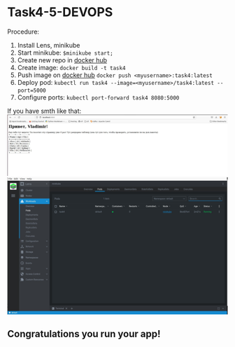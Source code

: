 # Task4-5-DEVOPS



Procedure: 
1. Install Lens, minikube
2. Start minikube: `$minikube start;`
3. Create new repo in [docker hub](https://hub.docker.com "Docker hub link")
4. Create image: `docker build -t task4`
5. Push image on [docker hub](https://hub.docker.com "Docker hub link") `docker push <myusername>:task4:latest`
6. Deploy pod: `kubectl run task4 --image=<myusername>/task4:latest --port=5000`
7. Configure ports: `kubectl port-forward task4 8080:5000`

If you have smth like that:
![ScreenShot](/img/task4_1.jpg "ScreenShot-1")
![ScreenShot](/img/task4_2.jpg "ScreenShot-2")
## Congratulations you run your app!
